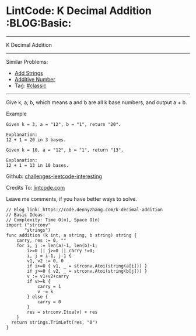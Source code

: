 # LintCode: K Decimal Addition     :BLOG:Basic:


---

K Decimal Addition  

---

Similar Problems:  
-   [Add Strings](https://code.dennyzhang.com/add-strings)
-   [Additive Number](https://code.dennyzhang.com/additive-number)
-   Tag: [#classic](https://code.dennyzhang.com/tag/classic)

---

Give k, a, b, which means a and b are all k base numbers, and output a + b.  

Example  

    Given k = 3, a = "12", b = "1", return "20".
    
    Explanation:
    12 + 1 = 20 in 3 bases.

    Given k = 10, a = "12", b = "1", return "13".
    
    Explanation:
    12 + 1 = 13 in 10 bases.

Github: [challenges-leetcode-interesting](https://github.com/DennyZhang/challenges-leetcode-interesting/tree/master/k-decimal-addition)  

Credits To: [lintcode.com](https://www.lintcode.com/problem/k-decimal-addition/description)  

Leave me comments, if you have better ways to solve.  

    // Blog link: https://code.dennyzhang.com/k-decimal-addition
    // Basic Ideas:
    // Complexity: Time O(n), Space O(n)
    import ("strconv"
           "strings")
    func addition (k int, a string, b string) string {
        carry, res := 0, ""
        for i, j := len(a)-1, len(b)-1; 
            i>=0 || j>=0 || carry !=0;
            i, j = i-1, j-1 {
            v1, v2 := 0, 0
            if i>=0 { v1, _ = strconv.Atoi(string(a[i])) }
            if j>=0 { v2, _ = strconv.Atoi(string(b[j])) }
            v := v1+v2+carry
            if v>=k {
                carry = 1
                v -= k
            } else {
                carry = 0
            }
            res = strconv.Itoa(v) + res
        }
      return strings.TrimLeft(res, "0")
    }